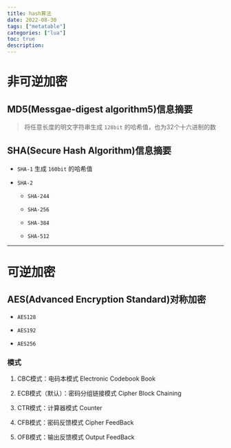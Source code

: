 ```yaml
---
title: hash算法
date: 2022-08-30
tags: ["metatable"]
categories: ["lua"]
toc: true
description: 
---
```

# 非可逆加密

## MD5(Messgae-digest algorithm5)信息摘要
> 将任意长度的明文字符串生成 `128bit` 的哈希值，也为32个十六进制的数


## SHA(Secure Hash Algorithm)信息摘要

+ `SHA-1` 生成 `160bit` 的哈希值

+ `SHA-2`
    
    + `SHA-244`

    + `SHA-256`

    + `SHA-384`

    + `SHA-512` 


---

# 可逆加密


## AES(Advanced Encryption Standard)对称加密

+ `AES128`

+ `AES192`

+ `AES256`

### 模式
1. CBC模式：电码本模式 Electronic Codebook Book

2. ECB模式（默认）：密码分组链接模式 Cipher Block Chaining

3. CTR模式：计算器模式 Counter

4. CFB模式：密码反馈模式 Cipher FeedBack

5. OFB模式：输出反馈模式 Output FeedBack